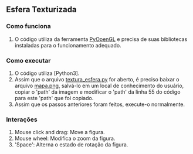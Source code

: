 ## Esfera Texturizada

### Como funciona

1. O código utiliza da ferramenta [PyOpenGL](https://pypi.org/project/PyOpenGL/) e precisa de suas bibliotecas instaladas para o funcionamento adequado.

### Como executar

1. O código utiliza [Python3].
2. Assim que o arquivo [textura_esfera.py](textura_esfera.py) for aberto, é preciso baixar o arquivo [mapa.png](mapa.png), salvá-lo em um local de conhecimento do usuário, copiar o 'path' da imagem e modificar o 'path' da linha 55 do código para este 'path' que foi copiado.
3. Assim que os passos anteriores foram feitos, execute-o normalmente.

### Interações

1. Mouse click and drag: Move a figura.
2. Mouse wheel: Modifica o zoom da figura.
3. 'Space': Alterna o estado de rotação da figura.
